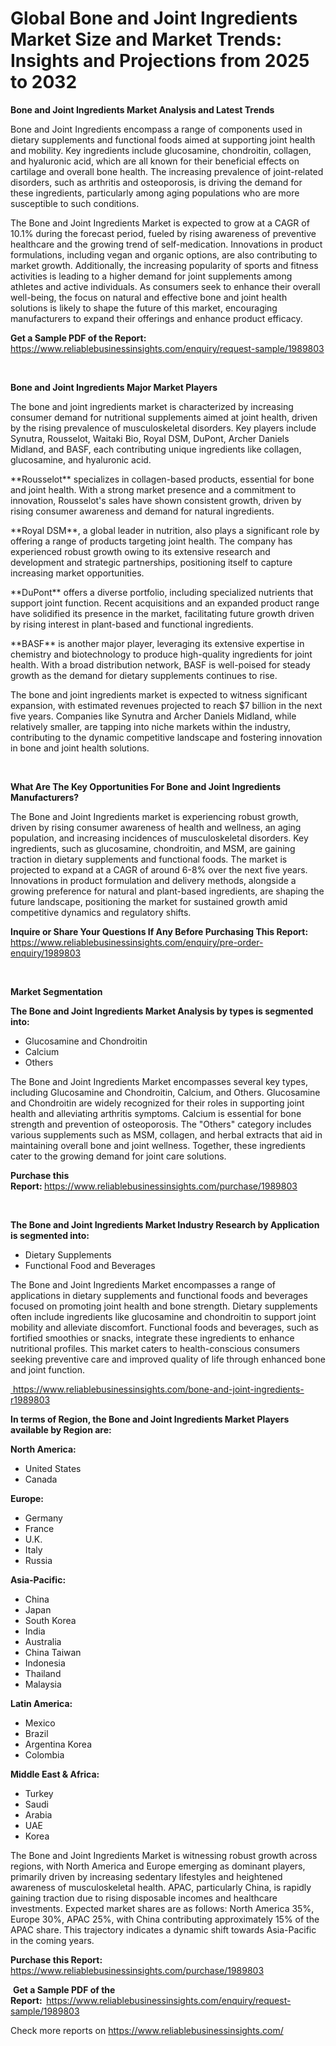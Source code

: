 <p><h1>Global Bone and Joint Ingredients Market Size and Market Trends: Insights and Projections from 2025 to 2032</h1></p><p><strong>Bone and Joint Ingredients Market Analysis and Latest Trends</strong></p>
<p><p>Bone and Joint Ingredients encompass a range of components used in dietary supplements and functional foods aimed at supporting joint health and mobility. Key ingredients include glucosamine, chondroitin, collagen, and hyaluronic acid, which are all known for their beneficial effects on cartilage and overall bone health. The increasing prevalence of joint-related disorders, such as arthritis and osteoporosis, is driving the demand for these ingredients, particularly among aging populations who are more susceptible to such conditions.</p><p>The Bone and Joint Ingredients Market is expected to grow at a CAGR of 10.1% during the forecast period, fueled by rising awareness of preventive healthcare and the growing trend of self-medication. Innovations in product formulations, including vegan and organic options, are also contributing to market growth. Additionally, the increasing popularity of sports and fitness activities is leading to a higher demand for joint supplements among athletes and active individuals. As consumers seek to enhance their overall well-being, the focus on natural and effective bone and joint health solutions is likely to shape the future of this market, encouraging manufacturers to expand their offerings and enhance product efficacy.</p></p>
<p><strong>Get a Sample PDF of the Report:&nbsp;</strong> <a href="https://www.reliablebusinessinsights.com/enquiry/request-sample/1989803?utm_campaign=3003&utm_medium=2&utm_source=Github&utm_content=ia&utm_term=09032025&utm_id=bone-and-joint-ingredients">https://www.reliablebusinessinsights.com/enquiry/request-sample/1989803</a></p>
<p>&nbsp;</p>
<p><strong>Bone and Joint Ingredients Major Market Players</strong></p>
<p><p>The bone and joint ingredients market is characterized by increasing consumer demand for nutritional supplements aimed at joint health, driven by the rising prevalence of musculoskeletal disorders. Key players include Synutra, Rousselot, Waitaki Bio, Royal DSM, DuPont, Archer Daniels Midland, and BASF, each contributing unique ingredients like collagen, glucosamine, and hyaluronic acid.</p><p>**Rousselot** specializes in collagen-based products, essential for bone and joint health. With a strong market presence and a commitment to innovation, Rousselot's sales have shown consistent growth, driven by rising consumer awareness and demand for natural ingredients.</p><p>**Royal DSM**, a global leader in nutrition, also plays a significant role by offering a range of products targeting joint health. The company has experienced robust growth owing to its extensive research and development and strategic partnerships, positioning itself to capture increasing market opportunities.</p><p>**DuPont** offers a diverse portfolio, including specialized nutrients that support joint function. Recent acquisitions and an expanded product range have solidified its presence in the market, facilitating future growth driven by rising interest in plant-based and functional ingredients.</p><p>**BASF** is another major player, leveraging its extensive expertise in chemistry and biotechnology to produce high-quality ingredients for joint health. With a broad distribution network, BASF is well-poised for steady growth as the demand for dietary supplements continues to rise.</p><p>The bone and joint ingredients market is expected to witness significant expansion, with estimated revenues projected to reach $7 billion in the next five years. Companies like Synutra and Archer Daniels Midland, while relatively smaller, are tapping into niche markets within the industry, contributing to the dynamic competitive landscape and fostering innovation in bone and joint health solutions.</p></p>
<p>&nbsp;</p>
<p><strong>What Are The Key Opportunities For Bone and Joint Ingredients Manufacturers?</strong></p>
<p><p>The Bone and Joint Ingredients market is experiencing robust growth, driven by rising consumer awareness of health and wellness, an aging population, and increasing incidences of musculoskeletal disorders. Key ingredients, such as glucosamine, chondroitin, and MSM, are gaining traction in dietary supplements and functional foods. The market is projected to expand at a CAGR of around 6-8% over the next five years. Innovations in product formulation and delivery methods, alongside a growing preference for natural and plant-based ingredients, are shaping the future landscape, positioning the market for sustained growth amid competitive dynamics and regulatory shifts.</p></p>
<p><strong>Inquire or Share Your Questions If Any Before Purchasing This Report:</strong> <a href="https://www.reliablebusinessinsights.com/enquiry/pre-order-enquiry/1989803?utm_campaign=3003&utm_medium=2&utm_source=Github&utm_content=ia&utm_term=09032025&utm_id=bone-and-joint-ingredients">https://www.reliablebusinessinsights.com/enquiry/pre-order-enquiry/1989803</a></p>
<p>&nbsp;</p>
<p><strong>Market Segmentation</strong></p>
<p><strong>The Bone and Joint Ingredients Market Analysis by types is segmented into:</strong></p>
<p><ul><li>Glucosamine and Chondroitin</li><li>Calcium</li><li>Others</li></ul></p>
<p><p>The Bone and Joint Ingredients Market encompasses several key types, including Glucosamine and Chondroitin, Calcium, and Others. Glucosamine and Chondroitin are widely recognized for their roles in supporting joint health and alleviating arthritis symptoms. Calcium is essential for bone strength and prevention of osteoporosis. The "Others" category includes various supplements such as MSM, collagen, and herbal extracts that aid in maintaining overall bone and joint wellness. Together, these ingredients cater to the growing demand for joint care solutions.</p></p>
<p><strong>Purchase this Report:&nbsp;</strong><a href="https://www.reliablebusinessinsights.com/purchase/1989803?utm_campaign=3003&utm_medium=2&utm_source=Github&utm_content=ia&utm_term=09032025&utm_id=bone-and-joint-ingredients">https://www.reliablebusinessinsights.com/purchase/1989803</a></p>
<p>&nbsp;</p>
<p><strong>The Bone and Joint Ingredients Market Industry Research by Application is segmented into:</strong></p>
<p><ul><li>Dietary Supplements</li><li>Functional Food and Beverages</li></ul></p>
<p><p>The Bone and Joint Ingredients Market encompasses a range of applications in dietary supplements and functional foods and beverages focused on promoting joint health and bone strength. Dietary supplements often include ingredients like glucosamine and chondroitin to support joint mobility and alleviate discomfort. Functional foods and beverages, such as fortified smoothies or snacks, integrate these ingredients to enhance nutritional profiles. This market caters to health-conscious consumers seeking preventive care and improved quality of life through enhanced bone and joint function.</p></p>
<p><a href="https://www.reliablebusinessinsights.com/bone-and-joint-ingredients-r1989803?utm_campaign=3003&utm_medium=2&utm_source=Github&utm_content=ia&utm_term=09032025&utm_id=bone-and-joint-ingredients">&nbsp;https://www.reliablebusinessinsights.com/bone-and-joint-ingredients-r1989803</a></p>
<p><strong>In terms of Region, the Bone and Joint Ingredients Market Players available by Region are:</strong></p>
<p>
    <p> <strong> North America: </strong>
        <ul>
            <li>United States</li>
            <li>Canada</li>
        </ul>
        </p> 
    <p> <strong> Europe: </strong>
        <ul>
            <li>Germany</li>
            <li>France</li>
            <li>U.K.</li>
            <li>Italy</li>
            <li>Russia</li>
        </ul>
        </p> 
    <p> <strong> Asia-Pacific: </strong>
        <ul>
            <li>China</li>
            <li>Japan</li>
            <li>South Korea</li>
            <li>India</li>
            <li>Australia</li>
            <li>China Taiwan</li>
            <li>Indonesia</li>
            <li>Thailand</li>
            <li>Malaysia</li>
        </ul>
        </p> 
    <p> <strong> Latin America: </strong>
        <ul>
            <li>Mexico</li>
            <li>Brazil</li>
            <li>Argentina Korea</li>
            <li>Colombia</li>
        </ul>
        </p> 
    <p> <strong> Middle East & Africa: </strong>
        <ul>
            <li>Turkey</li>
            <li>Saudi</li>
            <li>Arabia</li>
            <li>UAE</li>
            <li>Korea</li>
        </ul>
    </p>
    </p>
<p><p>The Bone and Joint Ingredients Market is witnessing robust growth across regions, with North America and Europe emerging as dominant players, primarily driven by increasing sedentary lifestyles and heightened awareness of musculoskeletal health. APAC, particularly China, is rapidly gaining traction due to rising disposable incomes and healthcare investments. Expected market shares are as follows: North America 35%, Europe 30%, APAC 25%, with China contributing approximately 15% of the APAC share. This trajectory indicates a dynamic shift towards Asia-Pacific in the coming years.</p></p>
<p><strong>Purchase this Report: </strong><a href="https://www.reliablebusinessinsights.com/purchase/1989803?utm_campaign=3003&utm_medium=2&utm_source=Github&utm_content=ia&utm_term=09032025&utm_id=bone-and-joint-ingredients">https://www.reliablebusinessinsights.com/purchase/1989803</a></p>
<p>&nbsp;<strong>Get a Sample PDF of the Report:&nbsp;&nbsp;</strong><a href="https://www.reliablebusinessinsights.com/enquiry/request-sample/1989803?utm_campaign=3003&utm_medium=2&utm_source=Github&utm_content=ia&utm_term=09032025&utm_id=bone-and-joint-ingredients">https://www.reliablebusinessinsights.com/enquiry/request-sample/1989803</a></p>
<p><strong></strong></p>
<p>Check more reports on <a href="https://www.reliablebusinessinsights.com/?utm_campaign=3003&utm_medium=2&utm_source=Github&utm_content=ia&utm_term=09032025&utm_id=bone-and-joint-ingredients">https://www.reliablebusinessinsights.com/</a></p>